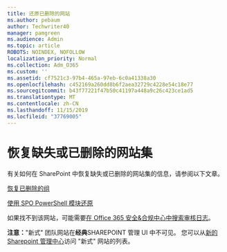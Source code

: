 ```yaml
---
title: 还原已删除的网站
ms.author: pebaum
author: Techwriter40
manager: pamgreen
ms.audience: Admin
ms.topic: article
ROBOTS: NOINDEX, NOFOLLOW
localization_priority: Normal
ms.collection: Adm_O365
ms.custom: ''
ms.assetid: cf7521c3-97b4-465a-97eb-6c0a41338a30
ms.openlocfilehash: c452169a260dd8b6f2aea32729c4228e54c18e77
ms.sourcegitcommit: b43f77221f47b50c41197a448a9c26c423ce1ad5
ms.translationtype: MT
ms.contentlocale: zh-CN
ms.lasthandoff: 11/15/2019
ms.locfileid: "37769005"
---
```

# <a name="recover-missing-or-deleted-site-collections"></a>恢复缺失或已删除的网站集

有关如何在 SharePoint 中恢复缺失或已删除的网站集的信息，请参阅以下文章。

[恢复已删除的组](https://docs.microsoft.com/sharepoint/restore-deleted-site-collection)

[使用 SPO PowerShell 模块还原](https://support.office.com/article/Introduction-to-the-SharePoint-Online-Management-Shell-C16941C3-19B4-4710-8056-34C034493429)

如果找不到该网站，可能需要[在 Office 365 安全&amp;合规中心中搜索审核日志](https://docs.microsoft.com/office365/securitycompliance/search-the-audit-log-in-security-and-compliance)。

**注意：**"新式" 团队网站在**经典**SHAREPOINT 管理 UI 中不可见。 您可以从[新的 Sharepoint 管理中心](https://docs.microsoft.com/sharepoint/get-started-new-admin-center)访问 "新式" 网站的列表。


